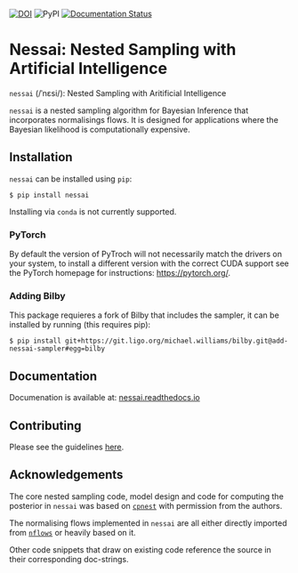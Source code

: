 [![DOI](https://zenodo.org/badge/DOI/10.5281/zenodo.4550694.svg)](https://doi.org/10.5281/zenodo.4550694) ![PyPI](https://img.shields.io/pypi/v/nessai) [![Documentation Status](https://readthedocs.org/projects/nessai/badge/?version=latest)](https://nessai.readthedocs.io/en/latest/?badge=latest)

# Nessai: Nested Sampling with Artificial Intelligence

``nessai`` (/ˈnɛsi/): Nested Sampling with Aritificial Intelligence

``nessai`` is a nested sampling algorithm for Bayesian Inference that incorporates normalisings flows. It is designed for applications where the Bayesian likelihood is computationally expensive.

## Installation

``nessai`` can be installed using ``pip``:

```console
$ pip install nessai
```

Installing via ``conda`` is not currently supported.

### PyTorch

By default the version of PyTroch will not necessarily match the drivers on your system, to install a different version with the correct CUDA support see the PyTorch homepage for instructions: https://pytorch.org/.

### Adding Bilby

This package requieres a fork of Bilby that includes the sampler, it can be installed by running (this requires pip):

```console
$ pip install git+https://git.ligo.org/michael.williams/bilby.git@add-nessai-sampler#egg=bilby
```

## Documentation

Documenation is available at: [nessai.readthedocs.io](https://nessai.readthedocs.io/)

## Contributing

Please see the guidelines [here](https://github.com/mj-will/nessai/blob/master/CONTRIBUTING.md).


## Acknowledgements

The core nested sampling code, model design and code for computing the posterior in ``nessai`` was based on [`cpnest`](https://github.com/johnveitch/cpnest) with permission from the authors.

The normalising flows implemented in ``nessai`` are all either directly imported from [`nflows`](https://github.com/bayesiains/nflows/tree/master/nflows) or heavily based on it.

Other code snippets that draw on existing code reference the source in their corresponding doc-strings.
